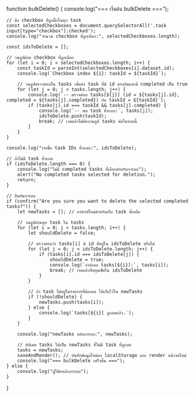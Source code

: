 function bulkDelete() {
    console.log("=== เริ่มต้น bulkDelete ===");

    // ดึง checkbox ที่ถูกติ๊กในทุก task
    const selectedCheckboxes = document.querySelectorAll('.task input[type="checkbox"]:checked');
    console.log("จำนวน checkbox ที่ถูกเลือก:", selectedCheckboxes.length);

    const idsToDelete = [];

    // วนลูปผ่าน checkbox ที่ถูกเลือก
    for (let i = 0; i < selectedCheckboxes.length; i++) {
        const taskId = parseInt(selectedCheckboxes[i].dataset.id);
        console.log(`Checkbox index ${i}: taskId = ${taskId}`);

        // วนลูปตรวจสอบใน tasks เพื่อหา task ที่มี id ตรงกันและมี completed เป็น true
        for (let j = 0; j < tasks.length; j++) {
            console.log(`-- ตรวจสอบ tasks[${j}] (id = ${tasks[j].id}, completed = ${tasks[j].completed}) กับ taskId = ${taskId}`);
            if (tasks[j].id === taskId && tasks[j].completed) {
                console.log(`-- พบ task ที่จะลบ:`, tasks[j]);
                idsToDelete.push(taskId);
                break; // เจอแล้วไม่ต้องวนลูป tasks ต่อในรอบนี้
            }
        }
    }

    console.log("รายชื่อ task IDs ที่จะลบ:", idsToDelete);

    // ถ้าไม่มี task ที่จะลบ
    if (idsToDelete.length === 0) {
        console.log("ไม่มี completed tasks ที่เลือกสำหรับการลบ");
        alert("No completed tasks selected for deletion.");
        return;
    }

    // ยืนยันการลบ
    if (confirm("Are you sure you want to delete the selected completed tasks?")) {
        let newTasks = []; // อาร์เรย์ใหม่สำหรับเก็บ task ที่เหลือ

        // วนลูปผ่านทุก task ใน tasks
        for (let i = 0; i < tasks.length; i++) {
            let shouldDelete = false;

            // ตรวจสอบว่า tasks[i] มี id ที่อยู่ใน idsToDelete หรือไม่
            for (let j = 0; j < idsToDelete.length; j++) {
                if (tasks[i].id === idsToDelete[j]) {
                    shouldDelete = true;
                    console.log(`กำลังลบ tasks[${i}]:`, tasks[i]);
                    break; // เจอแล้วก็หยุดเช็คใน idsToDelete
                }
            }

            // ถ้า task ไม่อยู่ในรายการที่ต้องลบ ให้เก็บไว้ใน newTasks
            if (!shouldDelete) {
                newTasks.push(tasks[i]);
            } else {
                console.log(`tasks[${i}] ถูกลบแล้ว.`);
            }
        }

        console.log("newTasks หลังการลบ:", newTasks);

        // อัปเดต tasks ให้เป็น newTasks ที่ไม่มี task ที่ถูกลบ
        tasks = newTasks;
        saveAndRender(); // บันทึกข้อมูลใหม่ลง localStorage และ render หน้าจอใหม่
        console.log("=== bulkDelete เสร็จสิ้น ===");
    } else {
        console.log("ผู้ใช้ยกเลิกการลบ");
    }
}
